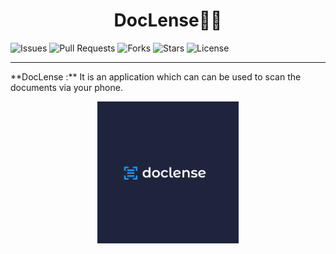 <h1 align = "center">DocLense📑🙈</h1>

![Issues](https://img.shields.io/github/issues/smaranjitghose/DocLense)
![Pull Requests](https://img.shields.io/github/issues-pr/smaranjitghose/DocLense?)
![Forks](https://img.shields.io/github/forks/smaranjitghose/DocLense)
![Stars](https://img.shields.io/github/stars/smaranjitghose/DocLense)
![License](https://img.shields.io/github/license/smaranjitghose/DocLense)
<hr>
**DocLense :** It is an application which can can be used to scan the documents via your phone.
<p align="center"><img src="assets/doclense.png" width=45%></p>
